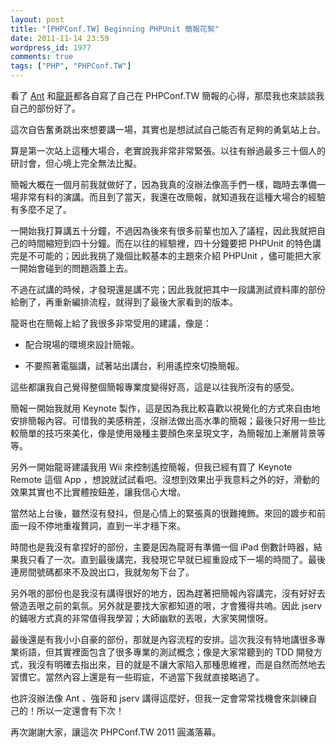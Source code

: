 ```yaml
---
layout: post
title: "[PHPConf.TW] Beginning PHPUnit 簡報花絮"
date: 2011-11-14 23:59
wordpress_id: 1977
comments: true
tags: ["PHP", "PHPConf.TW"]
---
```

看了 [Ant](http://antbsd.twbbs.org/~ant/wordpress/?p=4011) 和[龍哥](http://blog.eddie.com.tw/2011/11/14/how-do-i-make-my-slide-and-presentation/)都各自寫了自己在 PHPConf.TW 簡報的心得，那麼我也來談談我自己的部份好了。

<!--more-->

這次自告奮勇跳出來想要講一場，其實也是想試試自己能否有足夠的勇氣站上台。

算是第一次站上這種大場合，老實說我非常非常緊張。以往有辦過最多三十個人的研討會，但心境上完全無法比擬。

簡報大概在一個月前我就做好了，因為我真的沒辦法像高手們一樣，臨時去準備一場非常有料的演講。而且到了當天，我還在改簡報，就知道我在這種大場合的經驗有多麼不足了。

一開始我打算講五十分鐘，不過因為後來有很多前輩也加入了議程，因此我就把自己的時間縮短到四十分鐘。而在以往的經驗裡，四十分鐘要把 PHPUnit 的特色講完是不可能的；因此我挑了幾個比較基本的主題來介紹 PHPUnit ，儘可能把大家一開始會碰到的問題涵蓋上去。

不過在試講的時候，才發現還是講不完；因此我就把其中一段講測試資料庫的部份給刪了，再重新編排流程，就得到了最後大家看到的版本。

龍哥也在簡報上給了我很多非常受用的建議，像是：

- 配合現場的環境來設計簡報。

- 不要照著電腦講，試著站出講台，利用遙控來切換簡報。

這些都讓我自己覺得整個簡報專業度變得好高，這是以往我所沒有的感受。

簡報一開始我就用 Keynote 製作，這是因為我比較喜歡以視覺化的方式來自由地安排簡報內容。可惜我的美感稍差，沒辦法做出高水準的簡報；最後只好用一些比較簡單的技巧來美化，像是使用幾種主要顏色來呈現文字，為簡報加上漸層背景等等。

另外一開始龍哥建議我用 Wii 來控制遙控簡報，但我已經有買了 Keynote Remote 這個 App ，想說就試試看吧。沒想到效果出乎我意料之外的好，滑動的效果其實也不比實體按鈕差，讓我信心大增。

當然站上台後，雖然沒有發抖，但是心情上的緊張真的很難掩飾。來回的踱步和前面一段不停地重複贅詞，直到一半才穩下來。

時間也是我沒有拿捏好的部份，主要是因為龍哥有準備一個 iPad 倒數計時器，結果我只看了一次。直到最後講完，我發現它早就已經重設成下一場的時間了。最後連房間號碼都來不及說出口，我就匆匆下台了。

另外哏的部份也是我沒有講得很好的地方，因為趕著把簡報內容講完，沒有好好去營造丟哏之前的氣氛。另外就是要找大家都知道的哏，才會獲得共嗚。因此 jserv 的鋪哏方式真的非常值得我學習；大師幽默的丟哏，大家笑開懷呀。

最後還是有我小小自豪的部份，那就是內容流程的安排。這次我沒有特地講很多專業術語，但其實裡面包含了很多專業的測試概念；像是大家常聽到的 TDD 開發方式，我沒有明確去指出來，目的就是不讓大家陷入那種思維裡，而是自然而然地去習慣它。當然內容上還是有一些瑕疵，不過當下我就直接略過了。

也許沒辦法像 Ant 、強哥和 jserv 講得這麼好，但我一定會常常找機會來訓練自己的！所以一定還會有下次！

再次謝謝大家，讓這次 PHPConf.TW 2011 圓滿落幕。
